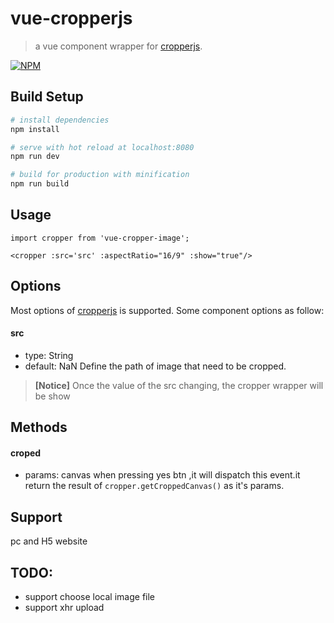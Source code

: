# vue-cropperjs

> a vue component wrapper for [cropperjs](https://github.com/fengyuanchen/cropperjs).

[![NPM](https://nodei.co/npm/vue-cropper-image.png?mini=true)](https://nodei.co/npm/vue-cropper-image/)

## Build Setup

``` bash
# install dependencies
npm install

# serve with hot reload at localhost:8080
npm run dev

# build for production with minification
npm run build

```
## Usage

```
import cropper from 'vue-cropper-image';

<cropper :src='src' :aspectRatio="16/9" :show="true"/>
```
## Options
Most options of [cropperjs](https://github.com/fengyuanchen/cropperjs) is supported.
Some component options as follow:

#### src
  - type: String
  - default: NaN
  Define the path of image that need to be cropped.
> **[Notice]** Once the value of the src changing, the cropper wrapper will be show

## Methods

#### croped
  - params: canvas
  when pressing yes btn ,it will dispatch this event.it return the result of `cropper.getCroppedCanvas()` as it's params.

## Support
pc and H5 website

## TODO:
- support choose local image file
- support xhr upload

